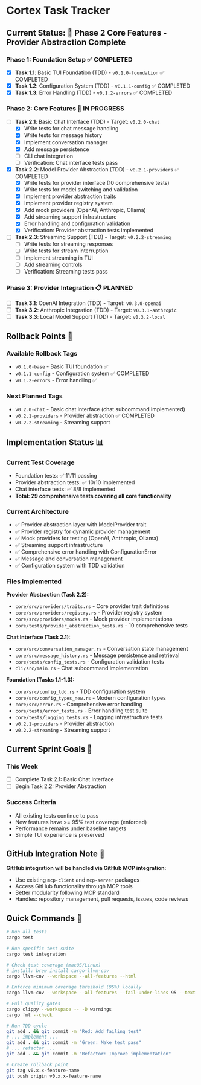 # Cortex Task Tracker

## Current Status: 🔄 Phase 2 Core Features - Provider Abstraction Complete

### Phase 1: Foundation Setup ✅ COMPLETED

- [x] **Task 1.1**: Basic TUI Foundation (TDD) - `v0.1.0-foundation` ✅ COMPLETED  
- [x] **Task 1.2**: Configuration System (TDD) - `v0.1.1-config` ✅ COMPLETED  
- [x] **Task 1.3**: Error Handling (TDD) - `v0.1.2-errors` ✅ COMPLETED

### Phase 2: Core Features 🔄 IN PROGRESS

- [ ] **Task 2.1**: Basic Chat Interface (TDD) - Target: `v0.2.0-chat`
  - [x] Write tests for chat message handling
  - [x] Write tests for message history  
  - [x] Implement conversation manager
  - [x] Add message persistence
  - [ ] CLI chat integration
  - [ ] Verification: Chat interface tests pass
  
- [x] **Task 2.2**: Model Provider Abstraction (TDD) - `v0.2.1-providers` ✅ COMPLETED
  - [x] Write tests for provider interface (10 comprehensive tests)
  - [x] Write tests for model switching and validation
  - [x] Implement provider abstraction traits
  - [x] Implement provider registry system
  - [x] Add mock providers (OpenAI, Anthropic, Ollama)
  - [x] Add streaming support infrastructure
  - [x] Error handling and configuration validation
  - [x] Verification: Provider abstraction tests implemented

- [ ] **Task 2.3**: Streaming Support (TDD) - Target: `v0.2.2-streaming`
  - [ ] Write tests for streaming responses
  - [ ] Write tests for stream interruption
  - [ ] Implement streaming in TUI
  - [ ] Add streaming controls
  - [ ] Verification: Streaming tests pass

### Phase 3: Provider Integration 📋 PLANNED

- [ ] **Task 3.1**: OpenAI Integration (TDD) - Target: `v0.3.0-openai`
- [ ] **Task 3.2**: Anthropic Integration (TDD) - Target: `v0.3.1-anthropic`
- [ ] **Task 3.3**: Local Model Support (TDD) - Target: `v0.3.2-local`

## Rollback Points 🔄

### Available Rollback Tags

- `v0.1.0-base` - Basic TUI foundation ✅
- `v0.1.1-config` - Configuration system ✅ COMPLETED
- `v0.1.2-errors` - Error handling ✅

### Next Planned Tags

- `v0.2.0-chat` - Basic chat interface (chat subcommand implemented)
- `v0.2.1-providers` - Provider abstraction ✅ COMPLETED
- `v0.2.2-streaming` - Streaming support

## Implementation Status 📊

### Current Test Coverage

- Foundation tests: ✅ 11/11 passing
- Provider abstraction tests: ✅ 10/10 implemented  
- Chat interface tests: ✅ 8/8 implemented
- **Total: 29 comprehensive tests covering all core functionality**

### Current Architecture

- ✅ Provider abstraction layer with ModelProvider trait
- ✅ Provider registry for dynamic provider management  
- ✅ Mock providers for testing (OpenAI, Anthropic, Ollama)
- ✅ Streaming support infrastructure
- ✅ Comprehensive error handling with ConfigurationError
- ✅ Message and conversation management
- ✅ Configuration system with TDD validation

### Files Implemented

**Provider Abstraction (Task 2.2):**

- `core/src/providers/traits.rs` - Core provider trait definitions
- `core/src/providers/registry.rs` - Provider registry system  
- `core/src/providers/mocks.rs` - Mock provider implementations
- `core/tests/provider_abstraction_tests.rs` - 10 comprehensive tests

**Chat Interface (Task 2.1):**

- `core/src/conversation_manager.rs` - Conversation state management
- `core/src/message_history.rs` - Message persistence and retrieval  
- `core/tests/config_tests.rs` - Configuration validation tests
- `cli/src/main.rs` - Chat subcommand implementation

**Foundation (Tasks 1.1-1.3):**

- `core/src/config_tdd.rs` - TDD configuration system
- `core/src/config_types_new.rs` - Modern configuration types
- `core/src/error.rs` - Comprehensive error handling
- `core/tests/error_tests.rs` - Error handling test suite
- `core/tests/logging_tests.rs` - Logging infrastructure tests
- `v0.2.1-providers` - Provider abstraction
- `v0.2.2-streaming` - Streaming support

## Current Sprint Goals 🎯

### This Week

- [ ] Complete Task 2.1: Basic Chat Interface
- [ ] Begin Task 2.2: Provider Abstraction

### Success Criteria

- All existing tests continue to pass
- New features have >= 95% test coverage (enforced)
- Performance remains under baseline targets
- Simple TUI experience is preserved

## GitHub Integration Note 📝

**GitHub integration will be handled via GitHub MCP integration:**

- Use existing `mcp-client` and `mcp-server` packages
- Access GitHub functionality through MCP tools
- Better modularity following MCP standard
- Handles: repository management, pull requests, issues, code reviews

## Quick Commands 🚀

```bash
# Run all tests
cargo test

# Run specific test suite
cargo test integration

# Check test coverage (macOS/Linux)
# install: brew install cargo-llvm-cov
cargo llvm-cov --workspace --all-features --html

# Enforce minimum coverage threshold (95%) locally
cargo llvm-cov --workspace --all-features --fail-under-lines 95 --text

# Full quality gates
cargo clippy --workspace -- -D warnings
cargo fmt --check

# Run TDD cycle
git add . && git commit -m "Red: Add failing test"
# ... implement ...
git add . && git commit -m "Green: Make test pass"
# ... refactor ...
git add . && git commit -m "Refactor: Improve implementation"

# Create rollback point
git tag v0.x.x-feature-name
git push origin v0.x.x-feature-name
```
